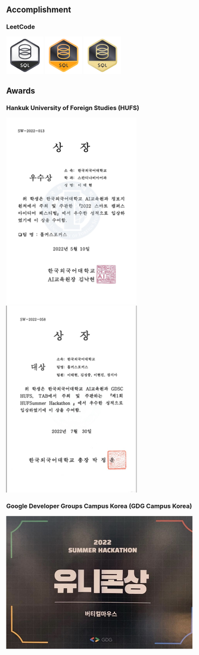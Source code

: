 ## Accomplishment

### LeetCode

<div>

<img src="./Images/01_Accomplishment/01_LeetCode/01_SQL/01_SQLI.gif" alt="[ LeetCode ] SQL I Study Plan Accomplishment Badge" width=100>

<img src="./Images/01_Accomplishment/01_LeetCode/01_SQL/02_SQLII.gif" alt="[ LeetCode ] SQL II Study Plan Accomplishment Badge" width=100>

<img src="./Images/01_Accomplishment/01_LeetCode/01_SQL/03_SQLIII.gif" alt="[ LeetCode ] SQL III Study Plan Accomplishment Badge" width=100>

</div>

## Awards

### Hankuk University of Foreign Studies (HUFS)

<div>

<img src="./Images/02_Awards/01_HUFS/01_2022_Smart_Campus_Idea_Festival.jpeg" alt="[ Hankuk University of Foreigh Studies ] 2022 Smart Campus Idea Festival" width=350 height=500>

<img src="./Images/02_Awards/01_HUFS/02_2022_HUFSummer_Hackathon.jpeg" alt="[ Hankuk University of Foreigh Studies ] 2022 HUFSummer Hackathon" width=350 height=500>

</div>

### Google Developer Groups Campus Korea (GDG Campus Korea)

<div>

<img src="./Images/02_Awards/02_GDG/01_2022_Summer_Hackathon.jpg" alt="[ Google Developer Groups Campus Korea ] 2022 Summer Hackathon" width=500>

</div>
